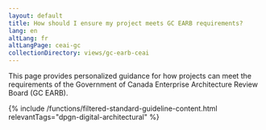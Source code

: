 ```yaml
---
layout: default
title: How should I ensure my project meets GC EARB requirements?
lang: en
altLang: fr
altLangPage: ceai-gc
collectionDirectory: views/gc-earb-ceai
---
```


This page provides personalized guidance for how projects can meet the requirements of the Government of Canada Enterprise Architecture Review Board (GC EARB).

{% include /functions/filtered-standard-guideline-content.html relevantTags="dpgn-digital-architectural" %}
